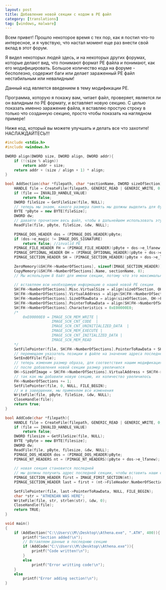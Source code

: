 ```yaml
---
layout: post
title: Добавление новой секции с кодом в PE файл
category: [translations]
tag: [windows, malware]
---
```


Всем привет! Прошло некоторое время с тех пор, как я постил что-то интересное, и я чувствую, что настал момент еще раз внести свой вклад в этот форум.

Я видел некоторых людей здесь, и на некоторых других форумах, которые делают вид, что понимают формат PE файла и понимают, как его модифицировать.
Большое количество кода на форуме - бесполезно, содержит баги или делает зараженный PE файл нестабильным или невалидным!

Данный код является введением в тему модификации PE.

Программа, которую я покажу вам, читает файл, проверяет, является ли он валидным по PE формату, и вставляет новую секцию. С целью показать именно заражение файла, я вставляю простую строку в только что созданную секцию, просто чтобы показать на наглядном примере!

Ниже код, который вы можете улучшать и делать все что захотите!
НАСЛАЖДАЙТЕСЬ!!!

```cpp
#include <stdio.h>
#include <windows.h>
 
DWORD align(DWORD size, DWORD align, DWORD addr){
    if (!(size % align))
        return addr + size;
    return addr + (size / align + 1) * align;
}
 
bool AddSection(char *filepath, char *sectionName, DWORD sizeOfSection){
    HANDLE file = CreateFile(filepath, GENERIC_READ | GENERIC_WRITE, 0, NULL, OPEN_EXISTING, FILE_ATTRIBUTE_NORMAL, NULL);
    if (file == INVALID_HANDLE_VALUE) 
        return false;
    DWORD fileSize = GetFileSize(file, NULL);
    // теперь мы знаем, какого размера память мы должны выделить для буфера
    BYTE *pByte = new BYTE[fileSize];
    DWORD dw;
    // давайте прочитаем весь файл, чтобы в дальнейшем использовать эту информацию о PE
    ReadFile(file, pByte, fileSize, &dw, NULL);
 
    PIMAGE_DOS_HEADER dos = (PIMAGE_DOS_HEADER)pByte;
    if (dos->e_magic != IMAGE_DOS_SIGNATURE)
        return false; //invalid PE
    PIMAGE_FILE_HEADER FH = (PIMAGE_FILE_HEADER)(pByte + dos->e_lfanew + sizeof(DWORD));
    PIMAGE_OPTIONAL_HEADER OH = (PIMAGE_OPTIONAL_HEADER)(pByte + dos->e_lfanew + sizeof(DWORD)+sizeof(IMAGE_FILE_HEADER));
    PIMAGE_SECTION_HEADER SH = (PIMAGE_SECTION_HEADER)(pByte + dos->e_lfanew + sizeof(IMAGE_NT_HEADERS));
 
    ZeroMemory(&SH[FH->NumberOfSections], sizeof(IMAGE_SECTION_HEADER));
    CopyMemory(&SH[FH->NumberOfSections].Name, sectionName, 8); 
    // Мы используем 8 байт для имени секции, потому что это максимальный разрешенный размер
 
    // вставляем всю необходимую информацию о нашей новой PE секции
    SH[FH->NumberOfSections].Misc.VirtualSize = align(sizeOfSection, OH->SectionAlignment, 0);
    SH[FH->NumberOfSections].VirtualAddress = align(SH[FH->NumberOfSections - 1].Misc.VirtualSize, OH->SectionAlignment, SH[FH->NumberOfSections - 1].VirtualAddress);
    SH[FH->NumberOfSections].SizeOfRawData = align(sizeOfSection, OH->FileAlignment, 0);
    SH[FH->NumberOfSections].PointerToRawData = align(SH[FH->NumberOfSections - 1].SizeOfRawData, OH->FileAlignment, SH[FH->NumberOfSections - 1].PointerToRawData);
    SH[FH->NumberOfSections].Characteristics = 0xE00000E0;
    /*
        0xE00000E0 = IMAGE_SCN_MEM_WRITE |
                     IMAGE_SCN_CNT_CODE  |
                     IMAGE_SCN_CNT_UNINITIALIZED_DATA  |
                     IMAGE_SCN_MEM_EXECUTE |
                     IMAGE_SCN_CNT_INITIALIZED_DATA |
                     IMAGE_SCN_MEM_READ 
    */
    SetFilePointer(file, SH[FH->NumberOfSections].PointerToRawData + SH[FH->NumberOfSections].SizeOfRawData, NULL, FILE_BEGIN);
    // перемещаем указатель позиции в файле на значение адреса последней секции + размер файла
    SetEndOfFile(file);
    // теперь изменим размер образа, для соответствия нашим модификациям
    // после добавления новой секции размер увеличился
    OH->SizeOfImage = SH[FH->NumberOfSections].VirtualAddress + SH[FH->NumberOfSections].Misc.VirtualSize;
    // так как мы добавили новую секцию, их количество увеличилось
    FH->NumberOfSections += 1;
    SetFilePointer(file, 0, NULL, FILE_BEGIN);
    // и в завершении, мы применяем все изменения
    WriteFile(file, pByte, fileSize, &dw, NULL);
    CloseHandle(file);
    return true;
}
 
bool AddCode(char *filepath){
    HANDLE file = CreateFile(filepath, GENERIC_READ | GENERIC_WRITE, 0, NULL, OPEN_EXISTING, FILE_ATTRIBUTE_NORMAL, NULL);
    if (file == INVALID_HANDLE_VALUE) 
        return false;
    DWORD filesize = GetFileSize(file, NULL);
    BYTE *pByte = new BYTE[filesize];
    DWORD dw;
    ReadFile(file, pByte, filesize, &dw, NULL);
    PIMAGE_DOS_HEADER dos = (PIMAGE_DOS_HEADER)pByte;
    PIMAGE_NT_HEADERS nt = (PIMAGE_NT_HEADERS)(pByte + dos->e_lfanew);
 
    // новая секция становится последней
    // мы должны получить адрес последней секции, чтобы вставить наши секретные данные
    PIMAGE_SECTION_HEADER first = IMAGE_FIRST_SECTION(nt);
    PIMAGE_SECTION_HEADER last = first + (nt->FileHeader.NumberOfSections - 1);
 
    SetFilePointer(file, last->PointerToRawData, NULL, FILE_BEGIN);
    char *str = "ATHENIAN WAS HERE";
    WriteFile(file, str, strlen(str), &dw, 0);
    CloseHandle(file);
    return TRUE;
}
 
void main()
{
    if (AddSection("C:\\Users\\M\\Desktop\\Athena.exe", ".ATH", 400)){
        printf("Section added!\n");
        // Вставляем данные в последнюю секцию
        if (AddCode("C:\\Users\\M\\Desktop\\Athena.exe")){
            printf("Code written!\n");
        }
        else
            printf("Error writting code!\n");
    }
    else
        printf("Error adding section!\n");
}
```